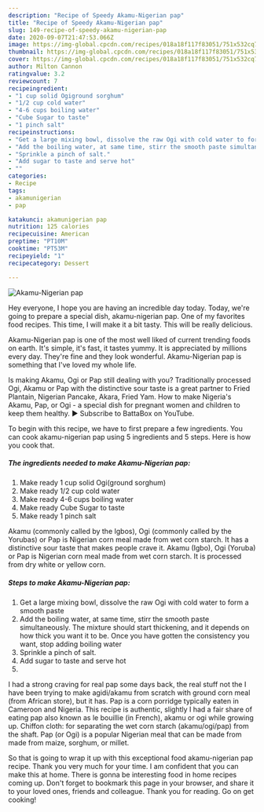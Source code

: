 ```yaml
---
description: "Recipe of Speedy Akamu-Nigerian pap"
title: "Recipe of Speedy Akamu-Nigerian pap"
slug: 149-recipe-of-speedy-akamu-nigerian-pap
date: 2020-09-07T21:47:53.066Z
image: https://img-global.cpcdn.com/recipes/018a18f117f83051/751x532cq70/akamu-nigerian-pap-recipe-main-photo.jpg
thumbnail: https://img-global.cpcdn.com/recipes/018a18f117f83051/751x532cq70/akamu-nigerian-pap-recipe-main-photo.jpg
cover: https://img-global.cpcdn.com/recipes/018a18f117f83051/751x532cq70/akamu-nigerian-pap-recipe-main-photo.jpg
author: Milton Cannon
ratingvalue: 3.2
reviewcount: 7
recipeingredient:
- "1 cup solid Ogiground sorghum"
- "1/2 cup cold water"
- "4-6 cups boiling water"
- "Cube Sugar to taste"
- "1 pinch salt"
recipeinstructions:
- "Get a large mixing bowl, dissolve the raw Ogi with cold water to form a smooth paste"
- "Add the boiling water, at same time, stirr the smooth paste simultaneously. The mixture should start thickening, and it depends on how thick you want it to be. Once you have gotten the consistency you want, stop adding boiling water"
- "Sprinkle a pinch of salt."
- "Add sugar to taste and serve hot"
- ""
categories:
- Recipe
tags:
- akamunigerian
- pap

katakunci: akamunigerian pap 
nutrition: 125 calories
recipecuisine: American
preptime: "PT10M"
cooktime: "PT53M"
recipeyield: "1"
recipecategory: Dessert

---
```



![Akamu-Nigerian pap](https://img-global.cpcdn.com/recipes/018a18f117f83051/751x532cq70/akamu-nigerian-pap-recipe-main-photo.jpg)

Hey everyone, I hope you are having an incredible day today. Today, we're going to prepare a special dish, akamu-nigerian pap. One of my favorites food recipes. This time, I will make it a bit tasty. This will be really delicious.

Akamu-Nigerian pap is one of the most well liked of current trending foods on earth. It's simple, it's fast, it tastes yummy. It is appreciated by millions every day. They're fine and they look wonderful. Akamu-Nigerian pap is something that I've loved my whole life.

Is making Akamu, Ogi or Pap still dealing with you? Traditionally processed Ogi, Akamu or Pap with the distinctive sour taste is a great partner to Fried Plantain, Nigerian Pancake, Akara, Fried Yam. How to make Nigeria&#39;s Akamu, Pap, or Ogi - a special dish for pregnant women and children to keep them healthy. ► Subscribe to BattaBox on YouTube.


To begin with this recipe, we have to first prepare a few ingredients. You can cook akamu-nigerian pap using 5 ingredients and 5 steps. Here is how you cook that.

##### The ingredients needed to make Akamu-Nigerian pap:

1. Make ready 1 cup solid Ogi(ground sorghum)
1. Make ready 1/2 cup cold water
1. Make ready 4-6 cups boiling water
1. Make ready Cube Sugar to taste
1. Make ready 1 pinch salt


Akamu (commonly called by the Igbos), Ogi (commonly called by the Yorubas) or Pap is Nigerian corn meal made from wet corn starch. It has a distinctive sour taste that makes people crave it. Akamu (Igbo), Ogi (Yoruba) or Pap is Nigerian corn meal made from wet corn starch. It is processed from dry white or yellow corn. 

##### Steps to make Akamu-Nigerian pap:

1. Get a large mixing bowl, dissolve the raw Ogi with cold water to form a smooth paste
1. Add the boiling water, at same time, stirr the smooth paste simultaneously. The mixture should start thickening, and it depends on how thick you want it to be. Once you have gotten the consistency you want, stop adding boiling water
1. Sprinkle a pinch of salt.
1. Add sugar to taste and serve hot
1. 


I had a strong craving for real pap some days back, the real stuff not the I have been trying to make agidi/akamu from scratch with ground corn meal (from African store), but it has. Pap is a corn porridge typically eaten in Cameroon and Nigeria. This recipe is authentic, slightly I had a fair share of eating pap also known as le bouillie (in French), akamu or ogi while growing up. Chiffon cloth: for separating the wet corn starch (akamu/ogi/pap) from the shaft. Pap (or Ogi) is a popular Nigerian meal that can be made from made from maize, sorghum, or millet. 

So that is going to wrap it up with this exceptional food akamu-nigerian pap recipe. Thank you very much for your time. I am confident that you can make this at home. There is gonna be interesting food in home recipes coming up. Don't forget to bookmark this page in your browser, and share it to your loved ones, friends and colleague. Thank you for reading. Go on get cooking!

